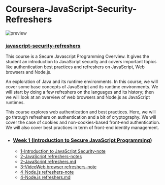 # Coursera-JavaScript-Security-Refreshers

![preview](https://ehsan.storage.iran.liara.space/git-hub/Coursera-JavaScript-Security-Refreshers/preview.jpeg)

### [javascript-security-refreshers](https://www.coursera.org/learn/javascript-security-refreshers)

This course is a Secure Javascript Programming Overview. It gives the student an introduction to JavaScript security and covers important topics like authentication best practices and refreshers on  JavaScript, Web browsers and Node.js.

An exploration of Java and its runtime environments. In this course, we will cover some base concepts of JavaScript and its runtime environments. We will start by doing a few refreshers on the languages and its history; then we will look at an overview of web browsers and Node.js as JavaScript runtimes.

This course explores web authentication and best practices. Here, we will go through refreshers on authentication and a bit of cryptography. We will cover the case of cookies and non-cookies-based front-end authentication. We will also cover best practices in term of front-end identity management.

- ### [Week 1 (Introduction to Secure JavaScript Programming)](Week%201%20(Introduction%20to%20Secure%20JavaScript%20Programming))
  - [1-Introduction to JavaScript Security-note](Week%201%20(Introduction%20to%20Secure%20JavaScript%20Programming)/1-Introduction%20to%20JavaScript%20Security-note.md)
  - [2-JavaScript refreshers-notes](Week%201%20(Introduction%20to%20Secure%20JavaScript%20Programming)/2-JavaScript%20refreshers-notes.md)
  - [2-JavaScript refreshers.md](Week%201%20(Introduction%20to%20Secure%20JavaScript%20Programming)/2-JavaScript%20refreshers.md)
  - [3-VideoWeb browser refreshers-note](Week%201%20(Introduction%20to%20Secure%20JavaScript%20Programming)/3-VideoWeb%20browser%20refreshers-note.md)
  - [4-Node.js refreshers-note](Week%201%20(Introduction%20to%20Secure%20JavaScript%20Programming)/4-Node.js%20refreshers-note.md)
  - [4-Node.js refreshers.md](Week%201%20(Introduction%20to%20Secure%20JavaScript%20Programming)/4-Node.js%20refreshers.md)
